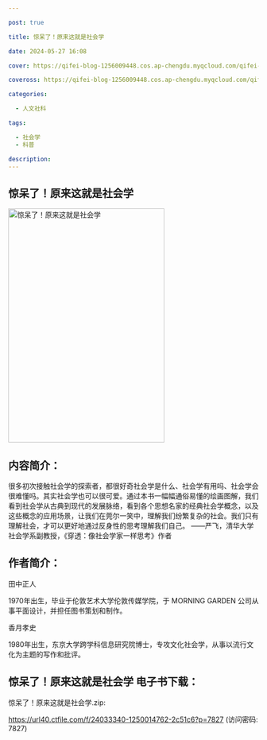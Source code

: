 ```yaml
---

post: true

title: 惊呆了！原来这就是社会学

date: 2024-05-27 16:08

cover: https://qifei-blog-1256009448.cos.ap-chengdu.myqcloud.com/qifei-blog/65f6c20e9f345e8d038493c9.jpg

coveross: https://qifei-blog-1256009448.cos.ap-chengdu.myqcloud.com/qifei-blog/65f6c20e9f345e8d038493c9.jpg

categories:

  - 人文社科

tags:

  - 社会学
  - 科普

description:
---
```


##  惊呆了！原来这就是社会学

<img alt="惊呆了！原来这就是社会学 " class="aligncenter loading" data-was-processed="true" decoding="async" fetchpriority="high" height="471" src="https://qifei-blog-1256009448.cos.ap-chengdu.myqcloud.com/qifei-blog/65f6c20e9f345e8d038493c9.jpg " style="cursor: zoom-in;" width="314"/>

## 内容简介：

很多初次接触社会学的探索者，都很好奇社会学是什么、社会学有用吗、社会学会很难懂吗。其实社会学也可以很可爱。通过本书一幅幅通俗易懂的绘画图解，我们看到社会学从古典到现代的发展脉络，看到各个思想名家的经典社会学概念，以及这些概念的应用场景，让我们在莞尔一笑中，理解我们纷繁复杂的社会。我们只有理解社会，才可以更好地通过反身性的思考理解我们自己。 ——严飞，清华大学社会学系副教授，《穿透：像社会学家一样思考》作者

## 作者简介：

田中正人

1970年出生，毕业于伦敦艺术大学伦敦传媒学院，于 MORNING GARDEN 公司从事平面设计，并担任图书策划和制作。

香月孝史

1980年出生，东京大学跨学科信息研究院博士，专攻文化社会学，从事以流行文化为主题的写作和批评。

## 惊呆了！原来这就是社会学 电子书下载：



惊呆了！原来这就是社会学.zip: 

https://url40.ctfile.com/f/24033340-1250014762-2c51c6?p=7827 (访问密码: 7827)
